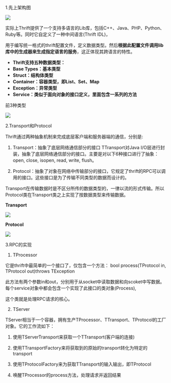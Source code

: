 1.先上架构图

![](http://hi.csdn.net/attachment/201006/29/0_12778181692eHO.gif)



实际上Thrift提供了一个支持多语言的Lib库，包括C++、Java、PHP、Python、Ruby等。同时它自定义了一种中间语言(Thrift IDL)，

用于编写统一格式的thrift配置文件，定义数据类型。然后**根据此配置文件调用lib库中的生成器来生成指定语言的服务**，这正体现其跨语言的特性。

 

- **Thrift支持五种数据类型：**
- **Base Types：基本类型**
- **Struct：结构体类型**
- **Container：容器类型，即List、Set、Map**
- **Exception：异常类型**
- **Service：类似于面向对象的接口定义，里面包含一系列的方法**

前3种类型

![](http://hi.csdn.net/attachment/201006/29/0_1277792864s4Gg.gif)

2.Transport和Protocol

Thrift通过两种抽象机制来完成底层客户端和服务器端的通信，分别是:

1)  Transport：抽象了底层网络通信部分的接口
TTransport对Java I/O层进行封装，抽象了底层网络通信部分的接口。主要是对以下6种接口进行了抽象：open, close, isopen, read, write, flush。

2)  Protocol：抽象了对象在网络中传输部分的接口，它规定了thrift的RPC可以调用的接口。这些接口是为了传输不同类型的数据而设计的。

   Transport在传输数据时是不区分所传的数据类型的，一律以流的形式传输。所以Protocol类在Transport类之上实现了按数据类型来传输数据。



**Transport**

![](http://hi.csdn.net/attachment/201006/29/0_1277793651jzEU.gif)



**Protocol**

![](http://hi.csdn.net/attachment/201006/29/0_1277802162IA37.gif)





3.RPC的实现

1. TProcessor

它是thrift中最简单的一个接口了，仅包含一个方法：
bool process(TProtocol in, TProtocol out)throws TException

此方法有两个参数in和out，分别用于从socket中读取数据和向scoket中写数据。每个service对象中都会包含一个实现了此接口的类对象(Process),

这个类就是处理RPC请求的核心。

 

2. TServer

TServer相当于一个容器，拥有生产TProcessor、TTransport、TProtocol的工厂对象。它的工作流如下：

1) 使用TServerTransport来获取一个TTransport(客户端的连接)

2) 使用TTransportFactory来将获取到的原始的transport转化为特定的transport

3) 使用TProtocolFactory来为获取TTransport的输入输出，即TProtocol

4) 唤醒TProcessor的process方法，处理请求并返回结果